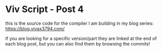 # Viv Script - Post 4

this is the source code for the compiler I am building in my blog series: <https://blog.vivax3794.com/>

If you are looking for a specific version/part they are linked at the end of each blog post, but you can also find them by browsing the commits!